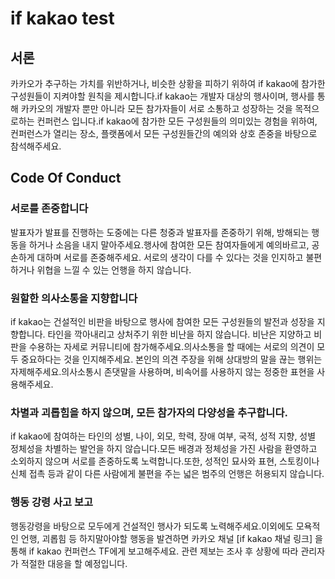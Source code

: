# if kakao test

## 서론 <a href="#undefined" id="undefined"></a>

카카오가 추구하는 가치를 위반하거나, 비슷한 상황을 피하기 위하여 if kakao에 참가한 구성원들이 지켜야할 원칙을 제시합니다.if kakao는 개발자 대상의 행사이며, 행사를 통해 카카오의 개발자 뿐만 아니라 모든 참가자들이 서로 소통하고 성장하는 것을 목적으로하는 컨퍼런스 입니다.if kakao에 참가한 모든 구성원들의 의미있는 경험을 위하여, 컨퍼런스가 열리는 장소, 플랫폼에서 모든 구성원들간의 예의와 상호 존중을 바탕으로 참석해주세요.

## Code Of Conduct <a href="#code-of-conduct" id="code-of-conduct"></a>

### **서로를 존중합니다** <a href="#undefined-1" id="undefined-1"></a>

발표자가 발표를 진행하는 도중에는 다른 청중과 발표자를 존중하기 위해, 방해되는 행동을 하거나 소음을 내지 말아주세요.행사에 참여한 모든 참여자들에게 예의바르고, 공손하게 대하며 서로를 존중해주세요. 서로의 생각이 다를 수 있다는 것을 인지하고 불편하거나 위협을 느낄 수 있는 언행을 하지 않습니다.

### **원할한 의사소통을 지향합니다** <a href="#undefined-2" id="undefined-2"></a>

if kakao는 건설적인 비판을 바탕으로 행사에 참여한 모든 구성원들의 발전과 성장을 지향합니다. 타인을 깍아내리고 상처주기 위한 비난을 하지 않습니다. 비난은 지양하고 비판을 수용하는 자세로 커뮤니티에 참가해주세요.의사소통을 할 때에는 서로의 의견이 모두 중요하다는 것을 인지해주세요. 본인의 의견 주장을 위해 상대방의 말을 끊는 행위는 자제해주세요.의사소통시 존댓말을 사용하며, 비속어를 사용하지 않는 정중한 표현을 사용해주세요.

### **차별과 괴롭힘을 하지 않으며, 모든 참가자의 다양성을 추구합니다.** <a href="#." id="."></a>

if kakao에 참여하는 타인의 성별, 나이, 외모, 학력, 장애 여부, 국적, 성적 지향, 성별 정체성을 차별하는 발언을 하지 않습니다.모든 배경과 정체성을 가진 사람을 환영하고 소외하지 않으며 서로를 존중하도록 노력합니다.또한, 성적인 묘사와 표현, 스토킹이나 신체 접촉 등과 같이 다른 사람에게 불편을 주는 넓은 범주의 언행은 허용되지 않습니다.

### **행동 강령 사고 보고** <a href="#undefined-3" id="undefined-3"></a>

행동강령을 바탕으로 모두에게 건설적인 행사가 되도록 노력해주세요.이외에도 모욕적인 언행, 괴롭힘 등 하지말아야할 행동을 발견하면 카카오 채널 \[if kakao 채널 링크] 을 통해 if kakao 컨퍼런스 TF에게 보고해주세요. 관련 제보는 조사 후 상황에 따라 관리자가 적절한 대응을 할 예정입니다.
